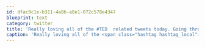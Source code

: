 ```yaml
---
id: dfac9c1e-b311-4a86-a8e1-072c578e4347
blueprint: text
category: twitter
title: 'Really loving all of the #TED  related tweets today. Going through the videos now'
caption: 'Really loving all of the <span class="hashtag hashtag_local">#<a href="http://tweettemp.darylchymko.ca/?tag=ted">TED</a>  related tweets today. Going through the videos now'
---
```

